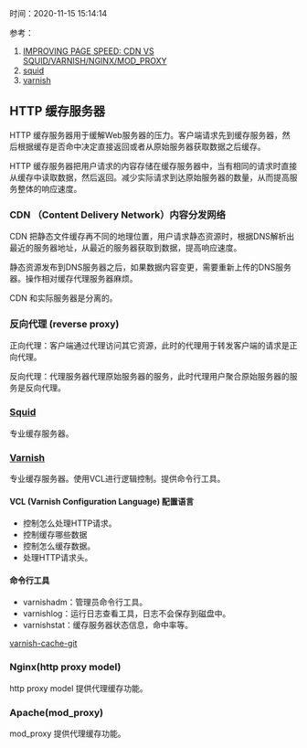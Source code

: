 时间：2020-11-15 15:14:14

参考：

1. [IMPROVING PAGE SPEED: CDN VS SQUID/VARNISH/NGINX/MOD_PROXY](https://blog.matthewskelton.net/2011/12/02/improving-page-speed-cdn-vs-squid-varnish-nginx/)
2. [squid](http://www.squid-cache.org/Versions/)
3. [varnish](https://varnish-cache.org/)

## HTTP 缓存服务器

HTTP 缓存服务器用于缓解Web服务器的压力。客户端请求先到缓存服务器，然后根据缓存是否命中决定直接返回或者从原始服务器获取数据之后缓存。

HTTP 缓存服务器把用户请求的内容存储在缓存服务器中，当有相同的请求时直接从缓存中读取数据，然后返回。减少实际请求到达原始服务器的数量，从而提高服务整体的响应速度。

### CDN （Content Delivery Network）内容分发网络

CDN 把静态文件缓存再不同的地理位置，用户请求静态资源时，根据DNS解析出最近的服务器地址，从最近的服务器获取到数据，提高响应速度。

静态资源发布到DNS服务器之后，如果数据内容变更，需要重新上传的DNS服务器。操作相对缓存代理服务器麻烦。

CDN 和实际服务器是分离的。

### 反向代理 (reverse proxy)

正向代理：客户端通过代理访问其它资源，此时的代理用于转发客户端的请求是正向代理。

反向代理：代理服务器代理原始服务器的服务，此时代理用户聚合原始服务器的服务是反向代理。

### [Squid](http://www.squid-cache.org/)

专业缓存服务器。

### [Varnish](https://varnish-cache.org/)

专业缓存服务器。使用VCL进行逻辑控制。提供命令行工具。

#### VCL (Varnish Configuration Language) 配置语言

* 控制怎么处理HTTP请求。
* 控制缓存哪些数据
* 控制怎么缓存数据。
* 处理HTTP请求头。

#### 命令行工具

* varnishadm：管理员命令行工具。
* varnishlog：运行日志查看工具，日志不会保存到磁盘中。
* varnishstat：缓存服务器状态信息，命中率等。

[varnish-cache-git](https://github.com/varnishcache/varnish-cache)

### Nginx(http proxy model)

http proxy model 提供代理缓存功能。

### Apache(mod_proxy)

mod_proxy 提供代理缓存功能。
